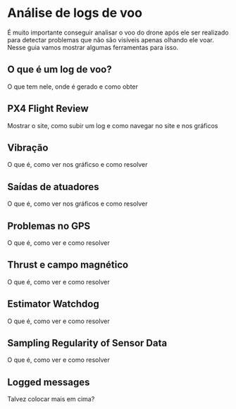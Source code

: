# Análise de logs de voo

É muito importante conseguir analisar o voo do drone após ele ser realizado para detectar problemas que não são visíveis apenas olhando ele voar. Nesse guia vamos mostrar algumas ferramentas para isso.

## O que é um log de voo?

O que tem nele, onde é gerado e como obter

## PX4 Flight Review

Mostrar o site, como subir um log e como navegar no site e nos gráficos

## Vibração

O que é, como ver nos gráficso e como resolver

## Saídas de atuadores

O que é, como ver nos gráficos e como resolver

## Problemas no GPS

O que é, como ver e como resolver

## Thrust e campo magnético

O que é, como ver e como resolver

## Estimator Watchdog

O que é, como ver e como resolver

## Sampling Regularity of Sensor Data

O que é, como ver e como resolver

## Logged messages

Talvez colocar mais em cima?